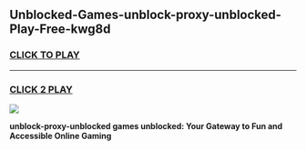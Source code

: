 
## Unblocked-Games-unblock-proxy-unblocked-Play-Free-kwg8d
<h3>
<a href="https://premium76.site?title=unblock-proxy-unblocked&ref=21A">CLICK TO PLAY</a></h3>
<hr>

<h3>
<a href="https://premium76.site?title=unblock-proxy-unblocked&ref=21A">CLICK 2 PLAY</a>
  
</h3>

<a href="https://premium76.site?title=unblock-proxy-unblocked&ref=21A"><img src="https://clearcache.store/games.png"></a>


**unblock-proxy-unblocked games unblocked: Your Gateway to Fun and Accessible Online Gaming**
